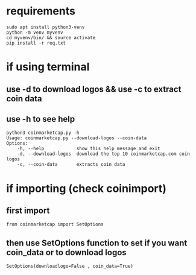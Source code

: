 # requirements 
``` sudo apt install python3-venv ```  
``` python -m venv myvenv ```  
``` cd myvenv/bin/ && source activate ```  
``` pip install -r req.txt ```  

# if using terminal 
## use -d to download logos && use -c to extract coin data
## use -h to see help
``` python3 coinmarketcap.py -h ```  
``` Usage: coinmarketcap.py --download-logos --coin-data ```  
``` Options: ```  
```     -h, --help            show this help message and exit ```  
```     -d, --download-logos  download the top 10 coinmarketcap.com coin logos ```  
```     -c, --coin-data       extracts coin data ```  

# if importing (check coinimport)
## first import 
``` from coinmarketcap import SetOptions ```

## then use SetOptions function to set if you want coin_data or to download logos
``` SetOptions(downloadlogo=False , coin_data=True) ```